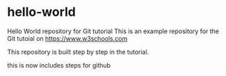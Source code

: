 # hello-world
Hello World repository for Git tutorial
This is an example repository for the Git tutoial on https://www.w3schools.com

This repository is built step by step in the tutorial.

this is now includes steps for github
